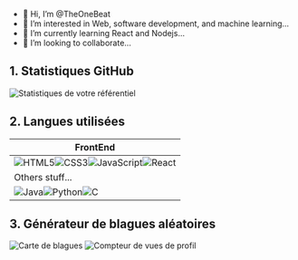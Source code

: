 - 👋 Hi, I’m @TheOneBeat
- 👀 I’m interested in Web, software development, and machine learning... 
- 🌱 I’m currently learning React and Nodejs...
- 💞️ I’m looking to collaborate...

<!---
TheOneBeat/TheOneBeat is a ✨ special ✨ repository because its `README.md` (this file) appears on your GitHub profile.
You can click the Preview link to take a look at your changes.
--->
 ## 1. Statistiques GitHub
 ![Statistiques de votre référentiel](<https://github-readme-stats.vercel.app/api?username=TheOneBeat&show_icons=true>)
 ## 2. Langues utilisées
 
|FrontEnd|
|---------
![HTML5](https://img.shields.io/badge/html5-%23E34F26.svg?style=for-the-badge&logo=html5&logoColor=white)![CSS3](https://img.shields.io/badge/css3-%231572B6.svg?style=for-the-badge&logo=css3&logoColor=white)![JavaScript](https://img.shields.io/badge/javascript-%23323330.svg?style=for-the-badge&logo=javascript&logoColor=%23F7DF1E)![React](https://img.shields.io/badge/react-%2320232a.svg?style=for-the-badge&logo=react&logoColor=%2361DAFB)|
|Others stuff...|
![Java](https://img.shields.io/badge/java-%23ED8B00.svg?style=for-the-badge&logo=java&logoColor=white)![Python](https://img.shields.io/badge/python-3670A0?style=for-the-badge&logo=python&logoColor=ffdd54)![C](https://img.shields.io/badge/c-%2300599C.svg?style=for-the-badge&logo=c&logoColor=white)|
 ## 3. Générateur de blagues aléatoires
 ![Carte de blagues](https://readme-jokes.vercel.app/api)
 ![Compteur de vues de profil](https://komarev.com/ghpvc/?username=TheOneBeat)

